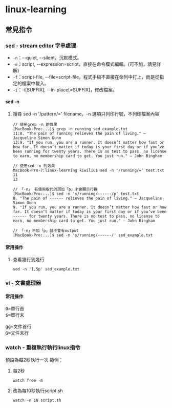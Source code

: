 # linux-learning

## 常見指令

### sed - stream editor 字串處理

- `-n`：--quiet, --silent，沉默模式。
- `-e`：script, --expression=script，直接在命令模式編輯。(可不加，請見詳解)
- `-f`：script-file, --file=script-file，程式手稿不直接在命列中打上，而是從指定的檔案中載入。
- `-i`：-i[SUFFIX], --in-place[=SUFFIX]，修改檔案。

#### sed -n
1. 搜尋 sed -n '/pattern/=' filename，-n 選項只列印行號，不列印檔案內容
    ```console
    // 使用grep -n 的效果
    [MacBook-Pro:...]$ grep -n running sed_example.txt 
    11:8. "The pain of running relieves the pain of living." – Jacqueline Simon Gunn
    13:9. "If you run, you are a runner. It doesn’t matter how fast or how far. It doesn’t matter if today is your first day or if you’ve been running for twenty years. There is no test to pass, no license to earn, no membership card to get. You just run." – John Bingham
   
    // 使用sed -n 的效果
   MacBook-Pro-7:linux-learning kiwiliu$ sed -n '/running/=' test.txt 
    11
    13
   
    // 「-n」 有使用取代的須加「p」才會顯示行數
    [MacBook-Pro:...]$ sed -n 's/running/------/p' test.txt 
    8. "The pain of ------ relieves the pain of living." – Jacqueline Simon Gunn
    9. "If you run, you are a runner. It doesn’t matter how fast or how far. It doesn’t matter if today is your first day or if you’ve been ------ for twenty years. There is no test to pass, no license to earn, no membership card to get. You just run." – John Bingham
   
    // 「-n」不加「p」就不會有output
    [MacBook-Pro:...]$ sed -n 's/running/------/' sed_example.txt 
    ```

#### 常用操作

1. 查看幾行到幾行
    ```console
    sed -n '1,5p' sed_example.txt
    ```
    


### vi - 文書處理器
#### 常用操作
<pre>
0=單行首 
$=單行末

gg=文件首行  
G=文件末行  
</pre>

### watch - 重複執行執行linux指令

預設為每2秒執行一次
範例：

1. 每2秒
    ```console
    watch free -m
    ```
    
2. 改為每10秒執行script.sh
    ```console
    watch -n 10 script.sh
    ```
